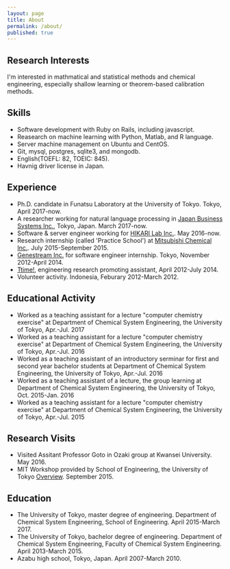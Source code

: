```yaml
---
layout: page
title: About
permalink: /about/
published: true
---
```


## Research Interests
I'm interested in mathmatical and statistical methods and chemical engineering, especially shallow learning or theorem-based calibration methods.

## Skills
- Software development with Ruby on Rails, including javascript.
- Reasearch on machine learning with Python, Matlab, and R language.
- Server machine management on Ubuntu and CentOS.
- Git, mysql, postgres, sqlite3, and mongodb.
- English(TOEFL: 82, TOEIC: 845).
- Havnig driver license in Japan.

## Experience
- Ph.D. candidate in Funatsu Laboratory at the University of Tokyo. Tokyo, April 2017-now.
- A researcher working for natural language processing in [Japan Business Systems Inc.](http://www.jbs.com/), Tokyo, Japan. March 2017-now.
- Software & server engineer working for [HIKARI Lab Inc.](https://www.hikarilab.co.jp/). May 2016-now.
- Research internship (called 'Practice School') at [Mitsubishi Chemical Inc.](https://www.m-chemical.co.jp/). July 2015-September 2015.
- [Genestream Inc.](http://genestream.co.jp/) for software engineer internship. Tokyo, November 2012-April 2014.
- [Ttime!](http://ut-ttime.net), engineering research promoting assistant, April 2012-July 2014.
- Volunteer activity. Indonesia, Feburary 2012-March 2012.

## Educational Activity
- Worked as a teaching assistant for a lecture "computer chemistry exercise" at Department of Chemical System Engineering, the University of Tokyo, Apr.-Jul. 2017
- Worked as a teaching assistant for a lecture "computer chemistry exercise" at Department of Chemical System Engineering, the University of Tokyo, Apr.-Jul. 2016
- Worked as a teaching assistant of an introductory serminar for first and second year bachelor students at Department of Chemical System Engineering, the University of Tokyo,  Apr.-Jul. 2016
- Worked as a teaching assistant of a lecture, the group learning at Department of Chemical System Engineering, the University of Tokyo, Oct. 2015-Jan. 2016
- Worked as a teaching assistant for a lecture "computer chemistry exercise" at Department of Chemical System Engineering, the University of Tokyo, Apr.-Jul. 2015

## Research Visits
- Visited Assitant Professor Goto in Ozaki group at Kwansei University. May 2016.
- MIT Workshop provided by School of Engineering, the University of Tokyo [Overview](https://www.ee.t.u-tokyo.ac.jp/~eejim/2015_s1s2/abroad/20150526_mit.pdf). September 2015.

## Education
- The University of Tokyo, master degree of engineering. Department of Chemical System Engineering, School of Engineering. April 2015-March 2017.
- The University of Tokyo, bachelor degree of engineering. Department of Chemical System Engineering, Faculty of Chemical System Engineering. April 2013-March 2015.
- Azabu high school, Tokyo, Japan. April 2007-March 2010.
